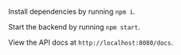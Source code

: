 Install dependencies by running `npm i`.

Start the backend by running `npm start`.

View the API docs at `http://localhost:8080/docs`.
